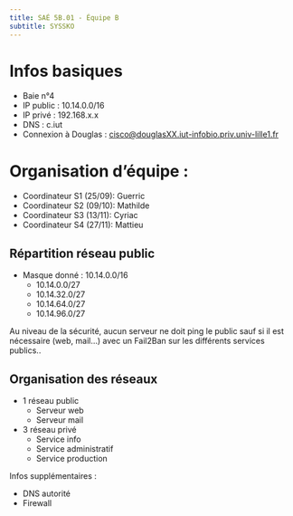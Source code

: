 ```yaml
---
title: SAÉ 5B.01 - Équipe B
subtitle: SYSSKO
---
```


# Infos basiques
- Baie n°4
- IP public : 10.14.0.0/16
- IP privé : 192.168.x.x
- DNS : c.iut
- Connexion à Douglas : cisco@douglasXX.iut-infobio.priv.univ-lille1.fr

# Organisation d’équipe :
 - Coordinateur S1 (25/09): Guerric
 - Coordinateur S2 (09/10): Mathilde
 - Coordinateur S3 (13/11): Cyriac
 - Coordinateur S4 (27/11): Mattieu


## Répartition réseau public
 - Masque donné : 10.14.0.0/16
   - 10.14.0.0/27
   - 10.14.32.0/27
   - 10.14.64.0/27
   - 10.14.96.0/27

Au niveau de la sécurité, aucun serveur ne doit ping le public sauf si il est nécessaire (web, mail…) avec un Fail2Ban sur les différents services publics..

## Organisation des réseaux 
 - 1 réseau public
   - Serveur web
   - Serveur mail
 - 3 réseau privé
   - Service info
   - Service administratif
   - Service production

Infos supplémentaires : 
 - DNS autorité
 - Firewall

